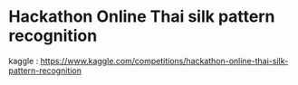 # Hackathon Online Thai silk pattern recognition

kaggle : https://www.kaggle.com/competitions/hackathon-online-thai-silk-pattern-recognition
 
